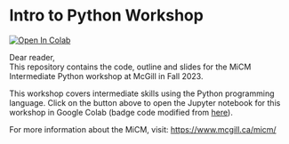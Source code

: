 # Intro to Python Workshop

[![Open In Colab](https://colab.research.google.com/assets/colab-badge.svg)](https://colab.research.google.com/github/bzrudski/micm_intro_to_python_summer_2023/blob/main/code/IntroToPythonBZR.ipynb)

Dear reader,  
This repository contains the code, outline and slides for the MiCM Intermediate Python workshop at McGill in Fall 2023.

This workshop covers intermediate skills using the Python programming language. Click on the button above to open the Jupyter notebook for this workshop in Google Colab (badge code modified from [here](https://colab.research.google.com/github/googlecolab/colabtools/blob/master/notebooks/colab-github-demo.ipynb#scrollTo=8QAWNjizy_3O)).

For more information about the MiCM, visit: https://www.mcgill.ca/micm/
